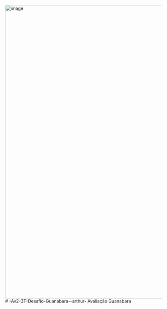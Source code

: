 <img width="1920" height="943" alt="image" src="https://github.com/user-attachments/assets/256f52ce-6899-41c5-82f0-33f730d03db6" />
# -Av2-3T-Desafio-Guanabara--arthur-
Avaliação Guanabara
